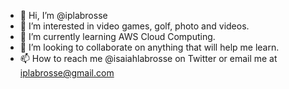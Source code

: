 - 👋 Hi, I’m @iplabrosse
- 👀 I’m interested in video games, golf, photo and videos.
- 🌱 I’m currently learning AWS Cloud Computing.
- 💞️ I’m looking to collaborate on anything that will help me learn. 
- 📫 How to reach me @isaiahlabrosse on Twitter or email me at iplabrosse@gmail.com

<!---
iplabrosse/iplabrosse is a ✨ special ✨ repository because its `README.md` (this file) appears on your GitHub profile.
You can click the Preview link to take a look at your changes.
--->
